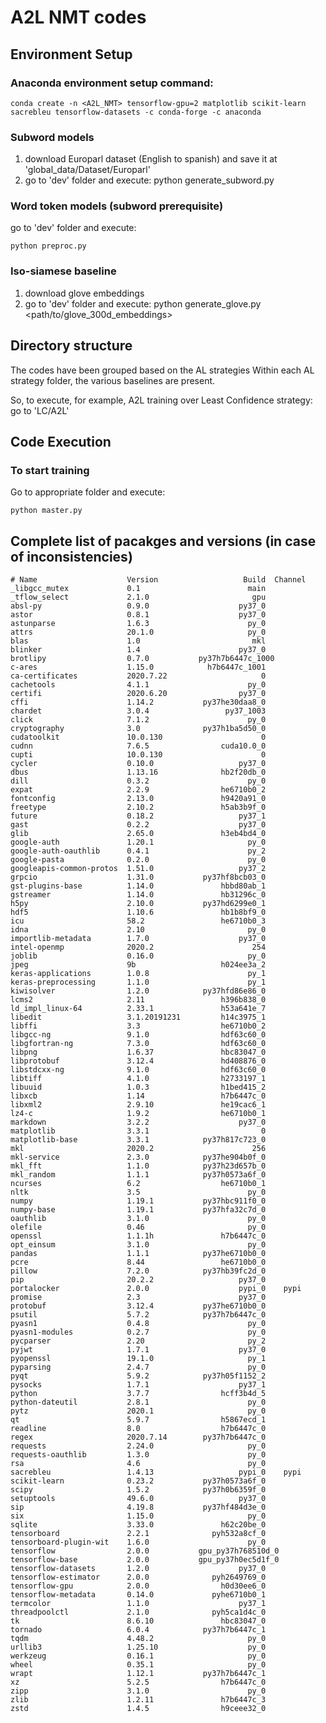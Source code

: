 # A2L NMT codes



## Environment Setup

### Anaconda environment setup command:
    conda create -n <A2L_NMT> tensorflow-gpu=2 matplotlib scikit-learn sacrebleu tensorflow-datasets -c conda-forge -c anaconda

### Subword models
1. download Europarl dataset (English to spanish) and save it at 'global_data/Dataset/Europarl'
2. go to 'dev' folder and execute:
        python generate_subword.py

### Word token models (subword prerequisite)
go to 'dev' folder and execute:

    python preproc.py

### Iso-siamese baseline
1. download glove embeddings
2. go to 'dev' folder and execute:
        python generate_glove.py <path/to/glove_300d_embeddings>




## Directory structure

The codes have been grouped based on the AL strategies
Within each AL strategy folder, the various baselines are present.

So, to execute, for example, A2L training over Least Confidence strategy:
  go to 'LC/A2L'





## Code Execution

### To start training
Go to appropriate folder and execute:

    python master.py





## Complete list of pacakges and versions (in case of inconsistencies)

    # Name                    Version                   Build  Channel
    _libgcc_mutex             0.1                        main
    _tflow_select             2.1.0                       gpu
    absl-py                   0.9.0                    py37_0
    astor                     0.8.1                    py37_0
    astunparse                1.6.3                      py_0
    attrs                     20.1.0                     py_0
    blas                      1.0                         mkl
    blinker                   1.4                      py37_0
    brotlipy                  0.7.0           py37h7b6447c_1000
    c-ares                    1.15.0            h7b6447c_1001
    ca-certificates           2020.7.22                     0
    cachetools                4.1.1                      py_0
    certifi                   2020.6.20                py37_0
    cffi                      1.14.2           py37he30daa8_0
    chardet                   3.0.4                 py37_1003
    click                     7.1.2                      py_0
    cryptography              3.0              py37h1ba5d50_0
    cudatoolkit               10.0.130                      0
    cudnn                     7.6.5                cuda10.0_0
    cupti                     10.0.130                      0
    cycler                    0.10.0                   py37_0
    dbus                      1.13.16              hb2f20db_0
    dill                      0.3.2                      py_0
    expat                     2.2.9                he6710b0_2
    fontconfig                2.13.0               h9420a91_0
    freetype                  2.10.2               h5ab3b9f_0
    future                    0.18.2                   py37_1
    gast                      0.2.2                    py37_0
    glib                      2.65.0               h3eb4bd4_0
    google-auth               1.20.1                     py_0
    google-auth-oauthlib      0.4.1                      py_2
    google-pasta              0.2.0                      py_0
    googleapis-common-protos  1.51.0                   py37_2
    grpcio                    1.31.0           py37hf8bcb03_0
    gst-plugins-base          1.14.0               hbbd80ab_1
    gstreamer                 1.14.0               hb31296c_0
    h5py                      2.10.0           py37hd6299e0_1
    hdf5                      1.10.6               hb1b8bf9_0
    icu                       58.2                 he6710b0_3
    idna                      2.10                       py_0
    importlib-metadata        1.7.0                    py37_0
    intel-openmp              2020.2                      254
    joblib                    0.16.0                     py_0
    jpeg                      9b                   h024ee3a_2
    keras-applications        1.0.8                      py_1
    keras-preprocessing       1.1.0                      py_1
    kiwisolver                1.2.0            py37hfd86e86_0
    lcms2                     2.11                 h396b838_0
    ld_impl_linux-64          2.33.1               h53a641e_7
    libedit                   3.1.20191231         h14c3975_1
    libffi                    3.3                  he6710b0_2
    libgcc-ng                 9.1.0                hdf63c60_0
    libgfortran-ng            7.3.0                hdf63c60_0
    libpng                    1.6.37               hbc83047_0
    libprotobuf               3.12.4               hd408876_0
    libstdcxx-ng              9.1.0                hdf63c60_0
    libtiff                   4.1.0                h2733197_1
    libuuid                   1.0.3                h1bed415_2
    libxcb                    1.14                 h7b6447c_0
    libxml2                   2.9.10               he19cac6_1
    lz4-c                     1.9.2                he6710b0_1
    markdown                  3.2.2                    py37_0
    matplotlib                3.3.1                         0
    matplotlib-base           3.3.1            py37h817c723_0
    mkl                       2020.2                      256
    mkl-service               2.3.0            py37he904b0f_0
    mkl_fft                   1.1.0            py37h23d657b_0
    mkl_random                1.1.1            py37h0573a6f_0
    ncurses                   6.2                  he6710b0_1
    nltk                      3.5                        py_0
    numpy                     1.19.1           py37hbc911f0_0
    numpy-base                1.19.1           py37hfa32c7d_0
    oauthlib                  3.1.0                      py_0
    olefile                   0.46                       py_0
    openssl                   1.1.1h               h7b6447c_0
    opt_einsum                3.1.0                      py_0
    pandas                    1.1.1            py37he6710b0_0
    pcre                      8.44                 he6710b0_0
    pillow                    7.2.0            py37hb39fc2d_0
    pip                       20.2.2                   py37_0
    portalocker               2.0.0                    pypi_0    pypi
    promise                   2.3                      py37_0
    protobuf                  3.12.4           py37he6710b0_0
    psutil                    5.7.2            py37h7b6447c_0
    pyasn1                    0.4.8                      py_0
    pyasn1-modules            0.2.7                      py_0
    pycparser                 2.20                       py_2
    pyjwt                     1.7.1                    py37_0
    pyopenssl                 19.1.0                     py_1
    pyparsing                 2.4.7                      py_0
    pyqt                      5.9.2            py37h05f1152_2
    pysocks                   1.7.1                    py37_1
    python                    3.7.7                hcff3b4d_5
    python-dateutil           2.8.1                      py_0
    pytz                      2020.1                     py_0
    qt                        5.9.7                h5867ecd_1
    readline                  8.0                  h7b6447c_0
    regex                     2020.7.14        py37h7b6447c_0
    requests                  2.24.0                     py_0
    requests-oauthlib         1.3.0                      py_0
    rsa                       4.6                        py_0
    sacrebleu                 1.4.13                   pypi_0    pypi
    scikit-learn              0.23.2           py37h0573a6f_0
    scipy                     1.5.2            py37h0b6359f_0
    setuptools                49.6.0                   py37_0
    sip                       4.19.8           py37hf484d3e_0
    six                       1.15.0                     py_0
    sqlite                    3.33.0               h62c20be_0
    tensorboard               2.2.1              pyh532a8cf_0
    tensorboard-plugin-wit    1.6.0                      py_0
    tensorflow                2.0.0           gpu_py37h768510d_0
    tensorflow-base           2.0.0           gpu_py37h0ec5d1f_0
    tensorflow-datasets       1.2.0                    py37_0
    tensorflow-estimator      2.0.0              pyh2649769_0
    tensorflow-gpu            2.0.0                h0d30ee6_0
    tensorflow-metadata       0.14.0             pyhe6710b0_1
    termcolor                 1.1.0                    py37_1
    threadpoolctl             2.1.0              pyh5ca1d4c_0
    tk                        8.6.10               hbc83047_0
    tornado                   6.0.4            py37h7b6447c_1
    tqdm                      4.48.2                     py_0
    urllib3                   1.25.10                    py_0
    werkzeug                  0.16.1                     py_0
    wheel                     0.35.1                     py_0
    wrapt                     1.12.1           py37h7b6447c_1
    xz                        5.2.5                h7b6447c_0
    zipp                      3.1.0                      py_0
    zlib                      1.2.11               h7b6447c_3
    zstd                      1.4.5                h9ceee32_0
